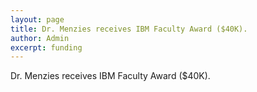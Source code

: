 ```yaml
---
layout: page
title: Dr. Menzies receives IBM Faculty Award ($40K).
author: Admin
excerpt: funding
---
```


Dr. Menzies receives IBM Faculty Award ($40K).
